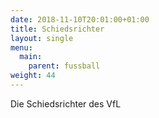 ```yaml
---
date: 2018-11-10T20:01:00+01:00
title: Schiedsrichter
layout: single
menu:
  main:
    parent: fussball
weight: 44
---
```


Die Schiedsrichter des VfL
